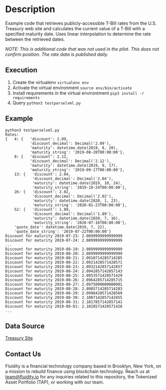 # Description
Example code that retrieves publicly-accessible T-Bill rates from the U.S. Treasury web site and calculates the current value of a T-Bill with a specified maturity date. Uses linear interpolation to determine the rate between the retrieved dates.

_NOTE: This is additional code that was not used in the pilot. This does not confirm position. The rate data is published daily._

## Execution
1. Create the virtualenv
`virtualenv env`
2. Activate the virtual environment
`source env/bin/activate`
3. Install requirements in the virtual environtment
`pip3 install -r requirements`
4. Query
`python3 testparselxml.py`

## Example
```
python3 testparselxml.py
Rates:
{   4: {   'discount': 2.09,
           'discount_decimal': Decimal('2.09'),
           'maturity': datetime.date(2019, 8, 20),
           'maturity_string': '2019-08-20T00:00:00'},
    8: {   'discount': 2.12,
           'discount_decimal': Decimal('2.12'),
           'maturity': datetime.date(2019, 9, 17),
           'maturity_string': '2019-09-17T00:00:00'},
    13: {   'discount': 2.04,
            'discount_decimal': Decimal('2.04'),
            'maturity': datetime.date(2019, 10, 24),
            'maturity_string': '2019-10-24T00:00:00'},
    26: {   'discount': 2.02,
            'discount_decimal': Decimal('2.02'),
            'maturity': datetime.date(2020, 1, 23),
            'maturity_string': '2020-01-23T00:00:00'},
    52: {   'discount': 1.89,
            'discount_decimal': Decimal('1.89'),
            'maturity': datetime.date(2020, 7, 16),
            'maturity_string': '2020-07-16T00:00:00'},
    'quote_date': datetime.date(2019, 7, 22),
    'quote_date_string': '2019-07-22T00:00:00'}
Discount for maturity 2019-07-23: 2.0899999999999999
Discount for maturity 2019-07-24: 2.0899999999999999
...
Discount for maturity 2019-08-19: 2.0899999999999999
Discount for maturity 2019-08-20: 2.0899999999999999
Discount for maturity 2019-08-21: 2.0910714285714285
Discount for maturity 2019-08-22: 2.0921428571428571
Discount for maturity 2019-08-23: 2.0932142857142857
Discount for maturity 2019-08-24: 2.0942857142857143
Discount for maturity 2019-08-25: 2.0953571428571429
Discount for maturity 2019-08-26: 2.0964285714285715
Discount for maturity 2019-08-27: 2.0975000000000001
Discount for maturity 2019-08-28: 2.0985714285714283
Discount for maturity 2019-08-29: 2.0996428571428569
Discount for maturity 2019-08-30: 2.1007142857142855
Discount for maturity 2019-08-31: 2.1017857142857141
Discount for maturity 2019-09-01: 2.1028571428571428
...
```

## Data Source
[Treasury Site](https://www.treasury.gov/resource-center/data-chart-center/interest-rates/Pages/TextView.aspx?data=billrates)


## Contact Us
Fluidity is a financial technology company based in Brooklyn, New York, on a mission to rebuild finance using blockchain technology. Reach us at team@fluidity.io for any inquiries related to this repository, the Tokenized Asset Portfolio (TAP), or working with our team.

